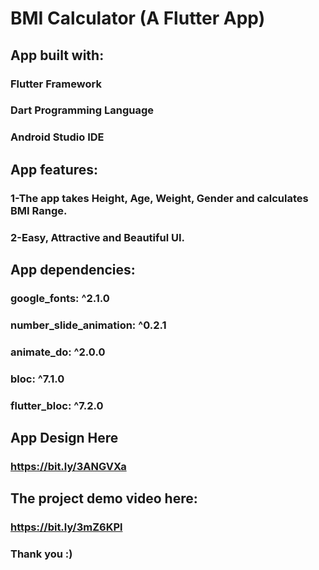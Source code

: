 # BMI Calculator (A Flutter App)

##  App built with:

###   Flutter Framework
###   Dart Programming Language
###   Android Studio IDE

##  App features:

###   1-The app takes Height, Age, Weight, Gender and calculates BMI Range.  
###   2-Easy, Attractive and Beautiful UI.

##  App dependencies:

###  google_fonts: ^2.1.0
###  number_slide_animation: ^0.2.1
###  animate_do: ^2.0.0
###  bloc: ^7.1.0
###  flutter_bloc: ^7.2.0

## App Design Here

### https://bit.ly/3ANGVXa
  
## The project demo video here:

### https://bit.ly/3mZ6KPl

### Thank you :)

